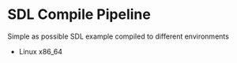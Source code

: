 # SDL Compile Pipeline

Simple as possible SDL example compiled to different environments

- Linux x86_64
